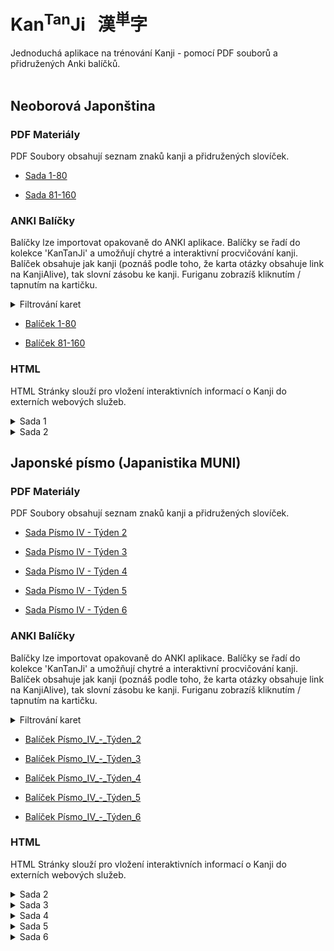 
# Kan<sup>Tan</sup>Ji &nbsp; 漢<sup>単</sup>字
Jednoduchá aplikace na trénování Kanji - pomocí PDF souborů a přidružených Anki balíčků.
<br><br>

## Neoborová Japonština

### PDF Materiály
PDF Soubory obsahují seznam znaků kanji a přidružených slovíček.
 - <a href="static/1/1/1-80.pdf">Sada 1-80</a>

 - <a href="static/1/2/81-160.pdf">Sada 81-160</a>


### ANKI Balíčky
Balíčky lze importovat opakovaně do ANKI aplikace. Balíčky se řadí do kolekce 'KanTanJi' 
a umožňují chytré a interaktivní procvičování kanji. Balíček obsahuje jak kanji (poznáš podle
toho, že karta otázky obsahuje link na KanjiAlive), tak slovní zásobu ke kanji.
Furiganu zobrazíš kliknutím / tapnutím na kartičku.

<details>
<summary>Filtrování karet</summary>

Karty KanTanJi lze snadno filtrovat pomocí **tagů**. V současnosti jsou k dispozici 4 tagy:

 - **KanTanJi_Kanji** (karta s kanji)
 - **KanTanJi_Tango** (slovní zásoba související s kanji)
 - **KanTanJi_Learn_Now** (slovní zásoba obsahující pouze kanji, která již byla naučena)
 - **KanTanJi_Learn_Deck** (slovní zásoba obsahující kanji, která se bude učit v aktuálním balíčku)
 - **KanTanJi_Learn_Future** (slovní zásoba obsahující kanji, která ještě nebyla naučena)

Pokud chcete například odstranit všechny karty s kanji a příliš obtížnou slovní zásobu obsahující kanji, 
která ještě nebyla naučena podle pořadí KanTanJi, můžete **pozastavit** karty s tagy 
'KanTanJi_Kanji' a 'KanTanJi_Learn_Future'.

Nejprve v aplikaci Anki **otevřete Prohlížení karet (Browse Cards)**. Poté v možnostech vyberte **filtrovat podle tagu**.
Když jsou zobrazeny pouze požadované karty, opět v možnostech zvolte **vybrat všechny karty** 
a nakonec také v možnostech vyberte **pozastavit (suspend)**.

</details>

 - <a href="static/1/1/1-80.apkg">Balíček 1-80</a>

 - <a href="static/1/2/81-160.apkg">Balíček 81-160</a>


### HTML
HTML Stránky slouží pro vložení interaktivních informací o Kanji do externích webových služeb.

<details>
  <summary>
  Sada 1
  </summary>
            
  - <a href="static/1/1/十.html">Kanji 十</a>

  - <a href="static/1/1/九.html">Kanji 九</a>

  - <a href="static/1/1/右.html">Kanji 右</a>

  - <a href="static/1/1/七.html">Kanji 七</a>

  - <a href="static/1/1/千.html">Kanji 千</a>

  - <a href="static/1/1/小.html">Kanji 小</a>

  - <a href="static/1/1/八.html">Kanji 八</a>

  - <a href="static/1/1/大.html">Kanji 大</a>

  - <a href="static/1/1/五.html">Kanji 五</a>

  - <a href="static/1/1/上.html">Kanji 上</a>

  - <a href="static/1/1/四.html">Kanji 四</a>

  - <a href="static/1/1/下.html">Kanji 下</a>

  - <a href="static/1/1/中.html">Kanji 中</a>

  - <a href="static/1/1/三.html">Kanji 三</a>

  - <a href="static/1/1/百.html">Kanji 百</a>

  - <a href="static/1/1/一.html">Kanji 一</a>

  - <a href="static/1/1/月.html">Kanji 月</a>

  - <a href="static/1/1/左.html">Kanji 左</a>

  - <a href="static/1/1/六.html">Kanji 六</a>

  - <a href="static/1/1/二.html">Kanji 二</a>
</details>

<details>
  <summary>
  Sada 2
  </summary>
            
  - <a href="static/1/2/考.html">Kanji 考</a>

  - <a href="static/1/2/色.html">Kanji 色</a>

  - <a href="static/1/2/図.html">Kanji 図</a>

  - <a href="static/1/2/馬.html">Kanji 馬</a>

  - <a href="static/1/2/牛.html">Kanji 牛</a>

  - <a href="static/1/2/才.html">Kanji 才</a>

  - <a href="static/1/2/思.html">Kanji 思</a>

  - <a href="static/1/2/知.html">Kanji 知</a>

  - <a href="static/1/2/麦.html">Kanji 麦</a>

  - <a href="static/1/2/教.html">Kanji 教</a>

  - <a href="static/1/2/晴.html">Kanji 晴</a>

  - <a href="static/1/2/米.html">Kanji 米</a>

  - <a href="static/1/2/元.html">Kanji 元</a>

  - <a href="static/1/2/茶.html">Kanji 茶</a>

  - <a href="static/1/2/工.html">Kanji 工</a>

  - <a href="static/1/2/肉.html">Kanji 肉</a>

  - <a href="static/1/2/羽.html">Kanji 羽</a>

  - <a href="static/1/2/魚.html">Kanji 魚</a>

  - <a href="static/1/2/鳴.html">Kanji 鳴</a>

  - <a href="static/1/2/食.html">Kanji 食</a>

  - <a href="static/1/2/理.html">Kanji 理</a>

  - <a href="static/1/2/算.html">Kanji 算</a>

  - <a href="static/1/2/鳥.html">Kanji 鳥</a>

  - <a href="static/1/2/作.html">Kanji 作</a>
</details>




## Japonské písmo (Japanistika MUNI)

### PDF Materiály
PDF Soubory obsahují seznam znaků kanji a přidružených slovíček.
 - <a href="static/2/2/Písmo IV - Týden 2.pdf">Sada Písmo IV - Týden 2</a>

 - <a href="static/2/3/Písmo IV - Týden 3.pdf">Sada Písmo IV - Týden 3</a>

 - <a href="static/2/4/Písmo IV - Týden 4.pdf">Sada Písmo IV - Týden 4</a>

 - <a href="static/2/5/Písmo IV - Týden 5.pdf">Sada Písmo IV - Týden 5</a>

 - <a href="static/2/6/Písmo IV - Týden 6.pdf">Sada Písmo IV - Týden 6</a>


### ANKI Balíčky
Balíčky lze importovat opakovaně do ANKI aplikace. Balíčky se řadí do kolekce 'KanTanJi' 
a umožňují chytré a interaktivní procvičování kanji. Balíček obsahuje jak kanji (poznáš podle
toho, že karta otázky obsahuje link na KanjiAlive), tak slovní zásobu ke kanji.
Furiganu zobrazíš kliknutím / tapnutím na kartičku.

<details>
<summary>Filtrování karet</summary>

Karty KanTanJi lze snadno filtrovat pomocí **tagů**. V současnosti jsou k dispozici 4 tagy:

 - **KanTanJi_Kanji** (karta s kanji)
 - **KanTanJi_Tango** (slovní zásoba související s kanji)
 - **KanTanJi_Learn_Now** (slovní zásoba obsahující pouze kanji, která již byla naučena)
 - **KanTanJi_Learn_Deck** (slovní zásoba obsahující kanji, která se bude učit v aktuálním balíčku)
 - **KanTanJi_Learn_Future** (slovní zásoba obsahující kanji, která ještě nebyla naučena)

Pokud chcete například odstranit všechny karty s kanji a příliš obtížnou slovní zásobu obsahující kanji, 
která ještě nebyla naučena podle pořadí KanTanJi, můžete **pozastavit** karty s tagy 
'KanTanJi_Kanji' a 'KanTanJi_Learn_Future'.

Nejprve v aplikaci Anki **otevřete Prohlížení karet (Browse Cards)**. Poté v možnostech vyberte **filtrovat podle tagu**.
Když jsou zobrazeny pouze požadované karty, opět v možnostech zvolte **vybrat všechny karty** 
a nakonec také v možnostech vyberte **pozastavit (suspend)**.

</details>

 - <a href="static/2/2/Písmo_IV_-_Týden_2.apkg">Balíček Písmo_IV_-_Týden_2</a>

 - <a href="static/2/3/Písmo_IV_-_Týden_3.apkg">Balíček Písmo_IV_-_Týden_3</a>

 - <a href="static/2/4/Písmo_IV_-_Týden_4.apkg">Balíček Písmo_IV_-_Týden_4</a>

 - <a href="static/2/5/Písmo_IV_-_Týden_5.apkg">Balíček Písmo_IV_-_Týden_5</a>

 - <a href="static/2/6/Písmo_IV_-_Týden_6.apkg">Balíček Písmo_IV_-_Týden_6</a>


### HTML
HTML Stránky slouží pro vložení interaktivních informací o Kanji do externích webových služeb.

<details>
  <summary>
  Sada 2
  </summary>
            
  - <a href="static/2/2/期.html">Kanji 期</a>

  - <a href="static/2/2/考.html">Kanji 考</a>

  - <a href="static/2/2/悲.html">Kanji 悲</a>

  - <a href="static/2/2/頭.html">Kanji 頭</a>

  - <a href="static/2/2/品.html">Kanji 品</a>

  - <a href="static/2/2/資.html">Kanji 資</a>

  - <a href="static/2/2/感.html">Kanji 感</a>

  - <a href="static/2/2/価.html">Kanji 価</a>

  - <a href="static/2/2/銀.html">Kanji 銀</a>

  - <a href="static/2/2/覚.html">Kanji 覚</a>

  - <a href="static/2/2/々.html">Kanji 々</a>

  - <a href="static/2/2/心.html">Kanji 心</a>

  - <a href="static/2/2/笑.html">Kanji 笑</a>

  - <a href="static/2/2/告.html">Kanji 告</a>

  - <a href="static/2/2/情.html">Kanji 情</a>

  - <a href="static/2/2/泣.html">Kanji 泣</a>

  - <a href="static/2/2/個.html">Kanji 個</a>

  - <a href="static/2/2/産.html">Kanji 産</a>

  - <a href="static/2/2/報.html">Kanji 報</a>

  - <a href="static/2/2/忘.html">Kanji 忘</a>
</details>

<details>
  <summary>
  Sada 3
  </summary>
            
  - <a href="static/2/3/弱.html">Kanji 弱</a>

  - <a href="static/2/3/集.html">Kanji 集</a>

  - <a href="static/2/3/喜.html">Kanji 喜</a>

  - <a href="static/2/3/狭.html">Kanji 狭</a>

  - <a href="static/2/3/伝.html">Kanji 伝</a>

  - <a href="static/2/3/太.html">Kanji 太</a>

  - <a href="static/2/3/簡.html">Kanji 簡</a>

  - <a href="static/2/3/驚.html">Kanji 驚</a>

  - <a href="static/2/3/別.html">Kanji 別</a>

  - <a href="static/2/3/軽.html">Kanji 軽</a>

  - <a href="static/2/3/重.html">Kanji 重</a>

  - <a href="static/2/3/眠.html">Kanji 眠</a>

  - <a href="static/2/3/曲.html">Kanji 曲</a>

  - <a href="static/2/3/焼.html">Kanji 焼</a>

  - <a href="static/2/3/代.html">Kanji 代</a>

  - <a href="static/2/3/苦.html">Kanji 苦</a>

  - <a href="static/2/3/呼.html">Kanji 呼</a>

  - <a href="static/2/3/並.html">Kanji 並</a>

  - <a href="static/2/3/脱.html">Kanji 脱</a>

  - <a href="static/2/3/単.html">Kanji 単</a>

  - <a href="static/2/3/細.html">Kanji 細</a>
</details>

<details>
  <summary>
  Sada 4
  </summary>
            
  - <a href="static/2/4/完.html">Kanji 完</a>

  - <a href="static/2/4/費.html">Kanji 費</a>

  - <a href="static/2/4/向.html">Kanji 向</a>

  - <a href="static/2/4/成.html">Kanji 成</a>

  - <a href="static/2/4/橋.html">Kanji 橋</a>

  - <a href="static/2/4/空.html">Kanji 空</a>

  - <a href="static/2/4/両.html">Kanji 両</a>

  - <a href="static/2/4/建.html">Kanji 建</a>

  - <a href="static/2/4/置.html">Kanji 置</a>

  - <a href="static/2/4/設.html">Kanji 設</a>

  - <a href="static/2/4/港.html">Kanji 港</a>

  - <a href="static/2/4/飛.html">Kanji 飛</a>

  - <a href="static/2/4/階.html">Kanji 階</a>

  - <a href="static/2/4/風.html">Kanji 風</a>

  - <a href="static/2/4/位.html">Kanji 位</a>

  - <a href="static/2/4/横.html">Kanji 横</a>

  - <a href="static/2/4/野.html">Kanji 野</a>

  - <a href="static/2/4/平.html">Kanji 平</a>

  - <a href="static/2/4/放.html">Kanji 放</a>

  - <a href="static/2/4/原.html">Kanji 原</a>
</details>

<details>
  <summary>
  Sada 5
  </summary>
            
  - <a href="static/2/5/必.html">Kanji 必</a>

  - <a href="static/2/5/得.html">Kanji 得</a>

  - <a href="static/2/5/顔.html">Kanji 顔</a>

  - <a href="static/2/5/配.html">Kanji 配</a>

  - <a href="static/2/5/訪.html">Kanji 訪</a>

  - <a href="static/2/5/失.html">Kanji 失</a>

  - <a href="static/2/5/卒.html">Kanji 卒</a>

  - <a href="static/2/5/退.html">Kanji 退</a>

  - <a href="static/2/5/老.html">Kanji 老</a>

  - <a href="static/2/5/論.html">Kanji 論</a>

  - <a href="static/2/5/実.html">Kanji 実</a>

  - <a href="static/2/5/族.html">Kanji 族</a>

  - <a href="static/2/5/術.html">Kanji 術</a>

  - <a href="static/2/5/類.html">Kanji 類</a>

  - <a href="static/2/5/要.html">Kanji 要</a>

  - <a href="static/2/5/調.html">Kanji 調</a>

  - <a href="static/2/5/民.html">Kanji 民</a>

  - <a href="static/2/5/礼.html">Kanji 礼</a>

  - <a href="static/2/5/効.html">Kanji 効</a>

  - <a href="static/2/5/歯.html">Kanji 歯</a>
</details>

<details>
  <summary>
  Sada 6
  </summary>
            
  - <a href="static/2/6/賛.html">Kanji 賛</a>

  - <a href="static/2/6/進.html">Kanji 進</a>

  - <a href="static/2/6/増.html">Kanji 増</a>

  - <a href="static/2/6/直.html">Kanji 直</a>

  - <a href="static/2/6/対.html">Kanji 対</a>

  - <a href="static/2/6/較.html">Kanji 較</a>

  - <a href="static/2/6/共.html">Kanji 共</a>

  - <a href="static/2/6/表.html">Kanji 表</a>

  - <a href="static/2/6/比.html">Kanji 比</a>

  - <a href="static/2/6/移.html">Kanji 移</a>

  - <a href="static/2/6/変.html">Kanji 変</a>

  - <a href="static/2/6/続.html">Kanji 続</a>

  - <a href="static/2/6/以.html">Kanji 以</a>

  - <a href="static/2/6/反.html">Kanji 反</a>

  - <a href="static/2/6/減.html">Kanji 減</a>

  - <a href="static/2/6/過.html">Kanji 過</a>

  - <a href="static/2/6/加.html">Kanji 加</a>

  - <a href="static/2/6/現.html">Kanji 現</a>

  - <a href="static/2/6/美.html">Kanji 美</a>

  - <a href="static/2/6/初.html">Kanji 初</a>
</details>
